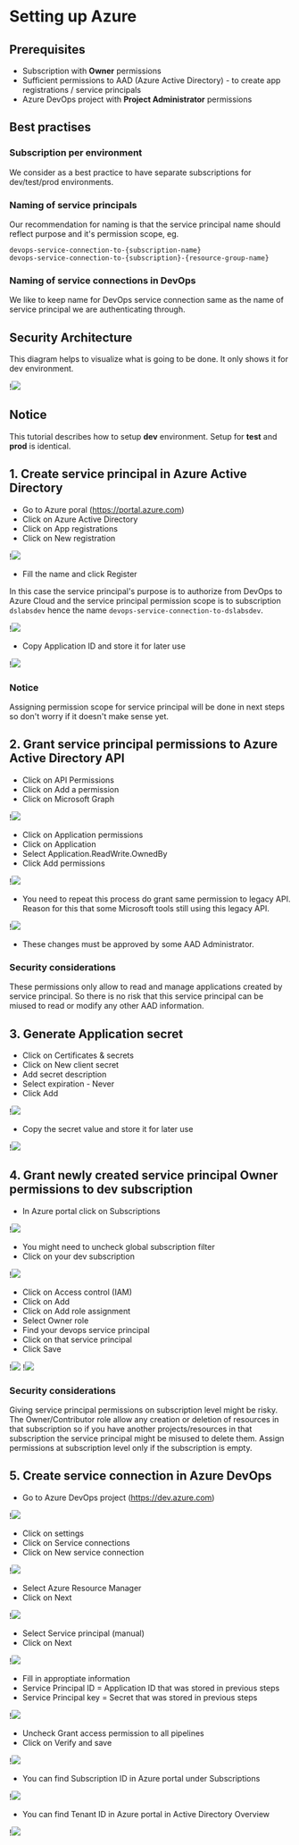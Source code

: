 # Setting up Azure

## Prerequisites
- Subscription with **Owner** permissions
- Sufficient permissions to AAD (Azure Active Directory) - to create app registrations / service principals
- Azure DevOps project with **Project Administrator** permissions

## Best practises

### Subscription per environment
We consider as a best practice to have separate subscriptions for dev/test/prod environments.

### Naming of service principals
Our recommendation for naming is that the service principal name should reflect purpose and it's permission scope, eg.

`devops-service-connection-to-{subscription-name}`  
`devops-service-connection-to-{subscription}-{resource-group-name}`

### Naming of service connections in DevOps
We like to keep name for DevOps service connection same as the name of service principal we are authenticating through.

## Security Architecture
This diagram helps to visualize what is going to be done. It only shows it for dev environment.

!![](../images/security_architecture.png)

## Notice
This tutorial describes how to setup **dev** environment. Setup for **test** and **prod** is identical.

## 1. Create service principal in Azure Active Directory

- Go to Azure poral (https://portal.azure.com)
- Click on Azure Active Directory
- Click on App registrations
- Click on New registration

!![](../images/service_principal_step1.png)

- Fill the name and click Register

In this case the service principal's purpose is to authorize from DevOps to Azure Cloud and the service principal permission scope is to subscription `dslabsdev` hence the name `devops-service-connection-to-dslabsdev`.

!![](../images/service_principal_step2.png)

- Copy Application ID and store it for later use

!![](../images/service_principal_step3.png)

### Notice
Assigning permission scope for service principal will be done in next steps so don't worry if it doesn't make sense yet.

## 2. Grant service principal permissions to Azure Active Directory API

- Click on API Permissions
- Click on Add a permission
- Click on Microsoft Graph

!![](../images/service_principal_step4.png)

- Click on Application permissions
- Click on Application
- Select Application.ReadWrite.OwnedBy
- Click Add permissions

!![](../images/service_principal_step5.png)

- You need to repeat this process do grant same permission to legacy API. Reason for this that some Microsoft tools still using this legacy API.

!![](../images/service_principal_step6.png)

- These changes must be approved by some AAD Administrator.

### Security considerations
These permissions only allow to read and manage applications created by service principal. So there is no risk that this service principal can be miused to read or modify any other AAD information.

## 3. Generate Application secret
- Click on Certificates & secrets
- Click on New client secret
- Add secret description
- Select expiration - Never
- Click Add

!![](../images/service_principal_step7.png)

- Copy the secret value and store it for later use

!![](../images/service_principal_step8.png)

## 4. Grant newly created service principal Owner permissions to dev subscription

- In Azure portal click on Subscriptions

!![](../images/service_principal_step9.png)

- You might need to uncheck global subscription filter
- Click on your dev subscription

!![](../images/service_principal_step10.png)

- Click on Access control (IAM)
- Click on Add
- Click on Add role assignment
- Select Owner role
- Find your devops service principal
- Click on that service principal
- Click Save

!![](../images/service_principal_step11.png)
!![](../images/service_principal_step12.png)

### Security considerations
Giving service principal permissions on subscription level might be risky. The Owner/Contributor role allow any creation or deletion of resources in that subscription so if you have another projects/resources in that subscription the service principal might be misused to delete them. Assign permissions at subscription level only if the subscription is empty.

## 5. Create service connection in Azure DevOps

- Go to Azure DevOps project (https://dev.azure.com)

!![](../images/devops_step1.png)

- Click on settings
- Click on Service connections
- Click on New service connection

!![](../images/devops_step2.png)

- Select Azure Resource Manager
- Click on Next

!![](../images/devops_step3.png)

- Select Service principal (manual)
- Click on Next

!![](../images/devops_step4.png)

- Fill in approptiate information
- Service Principal ID = Application ID that was stored in previous steps
- Service Principal key = Secret that was stored in previous steps

!![](../images/devops_step5.png)

- Uncheck Grant access permission to all pipelines
- Click on Verify and save

!![](../images/devops_step6.png)

- You can find Subscription ID in Azure portal under Subscriptions

!![](../images/devops_step7.png)

- You can find Tenant ID in Azure portal in Active Directory Overview

!![](../images/devops_step8.png)
